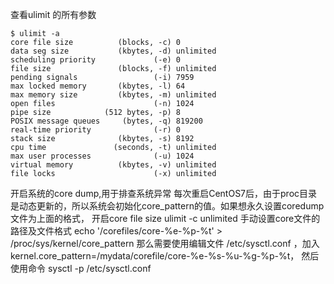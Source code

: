 查看ulimit 的所有参数
```
$ ulimit -a
core file size          (blocks, -c) 0
data seg size           (kbytes, -d) unlimited
scheduling priority             (-e) 0
file size               (blocks, -f) unlimited
pending signals                 (-i) 7959
max locked memory       (kbytes, -l) 64
max memory size         (kbytes, -m) unlimited
open files                      (-n) 1024
pipe size            (512 bytes, -p) 8
POSIX message queues     (bytes, -q) 819200
real-time priority              (-r) 0
stack size              (kbytes, -s) 8192
cpu time               (seconds, -t) unlimited
max user processes              (-u) 1024
virtual memory          (kbytes, -v) unlimited
file locks                      (-x) unlimited
```
开启系统的core dump,用于排查系统异常
每次重启CentOS7后，由于proc目录是动态更新的，所以系统会初始化core_pattern的值。如果想永久设置coredump文件为上面的格式，
开启core file size 
ulimit -c unlimited 
手动设置core文件的路径及文件格式
echo '/corefiles/core-%e-%p-%t' > /proc/sys/kernel/core_pattern
那么需要使用编辑文件 /etc/sysctl.conf ，加入
kernel.core_pattern=/mydata/corefile/core-%e-%s-%u-%g-%p-%t，
然后使用命令
sysctl -p /etc/sysctl.conf

